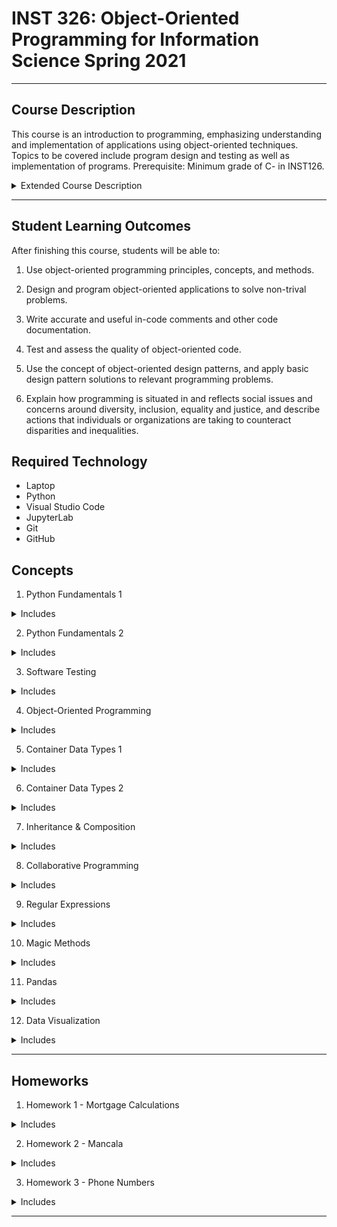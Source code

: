 # INST 326: Object-Oriented Programming for Information Science Spring 2021
<hr/>

## Course Description
This course is an introduction to programming, emphasizing understanding and implementation of applications using object-oriented techniques. Topics to be covered include program design and testing as well as implementation of programs. Prerequisite: Minimum grade of C- in INST126.

<details>
<summary>
Extended Course Description
</summary>
This course introduces object-oriented design and programming (OOP) concepts and methods using the Python programming language. Object-oriented programs are built as collections of “objects”, which are software representations of real-world entities and concepts. Objects combine data (attributes) with functionality (methods), and work through communicating with each other as the code is executed. By encapsulating code complexity within objects, OOP allows use and reuse of existing code in a relatively simple and easy manner. Advanced OOP concepts such as inheritance and composition facilitate development of complex code without sacrificing robustness and possibility of code reuse. We apply computational thinking approaches such as abstraction, decomposition, algorithmic design, generalization, evaluation, and debugging.

This course also provides opportunities to develop an understanding of how programming is situated in and reflects broader social structures, constructs and issues, e.g. race, class or gender. Programming is often viewed as a value-neutral technical skill. However, the social and cultural impacts of information and technology are central concepts in our field, and the growing awareness of issues like algorithmic bias, ethical/unethical uses of algorithms and disparities in opportunties in tech jobs require that any informed professional needs to understand the larger context of programming. This is important to be ethical professionals and to be successful in the workplace. Through readings, discussion and writing, we will critically examine issues of racism, sexism and other forms of power and oppression that are pervasive in programming and related technical activities, and discuss what companies and individuals are doing to improve programming practices and professional work environments.
</details>
<hr/>

## Student Learning Outcomes

After finishing this course, students will be able to:

1. Use object-oriented programming principles, concepts, and 
   methods.

2. Design and program object-oriented applications to solve 
   non-trival problems.

3. Write accurate and useful in-code comments and other code 
   documentation.

4. Test and assess the quality of object-oriented code.

5. Use the concept of object-oriented design patterns, and apply 
   basic design pattern solutions to relevant programming problems.

6. Explain how programming is situated in and reflects social 
   issues and concerns around diversity, inclusion, equality and justice, and describe actions that individuals or organizations are taking to counteract disparities and inequalities.

## Required Technology
- Laptop
- Python
- Visual Studio Code
- JupyterLab
- Git
- GitHub

## Concepts
1. Python Fundamentals 1
<details>
&emsp;&emsp;<summary>Includes</summary>
- Statements, Expressions, Variables, Conditionals, Loops, Functions, Exceptions
</details>

2. Python Fundamentals 2
<details>
&emsp;&emsp;<summary>Includes</summary>
- Strings, Lists, for loops, Files, with statements / context managers
</details>

3. Software Testing
<details>
&emsp;&emsp;<summary>Includes</summary>
- Happy path, Edge cases, assert statements, importing modules, Scripts as modules, Pytest
</details>

4. Object-Oriented Programming
<details>
&emsp;&emsp;<summary>Includes</summary>
- Objects & classes, Methods, __init__() method, docstrings
</details>

5. Container Data Types 1
<details>
&emsp;&emsp;<summary>Includes</summary>
- Characteristics of containers, Tuples, Dictionaries, Sets & Frozensets, Application
</details>

6. Container Data Types 2
<details>
&emsp;&emsp;<summary>Includes</summary>
- Sorting, Custom Key functions, min() and max(), List comprehensions, Filtering in list comprehensions, Generator expressions
</details>

7. Inheritance & Composition
<details>
&emsp;&emsp;<summary>Includes</summary>
- Inheritance, Composition, Overriding methods, super(), Abstract base classes
</details>

8. Collaborative Programming
<details>
&emsp;&emsp;<summary>Includes</summary>
- Git, Github, Waterfall vs. Agile, Scrum methodology, Kanban
</details>

9. Regular Expressions
<details>
&emsp;&emsp;<summary>Includes</summary>
- Regular Expressions, Character classes, Word and string boundaries, Leveraging natural structure in data, Flags, Treating syntax characters literally, Using Regular Expressions in Python, re module (re.search(), re.findall(), re.finditer(), re.sub(), etc.)
</details>

10. Magic Methods
<details>
&emsp;&emsp;<summary>Includes</summary>
- Magic methods, string representations, custom containers, operator behavior, Making instances callable
</details>

11. Pandas
<details>
&emsp;&emsp;<summary>Includes</summary>
- Pandas, series objects, DataFrame objects, Advanced filtering, concat() method, merge() method, how parameter of merge(), Adding a column, groupby() method
</details>

12. Data Visualization
<details>
&emsp;&emsp;<summary>Includes</summary>
- df.plot("DataFrame"), df.bar("DataFrame"), df.hist("DataFrame), etc.
</details>
<hr/>

## Homeworks
1. Homework 1 - Mortgage Calculations<br/>
<details>
&emsp;&emsp;<summary>Includes</summary>
- Concepts 1 (Python Fundamentals 1) ~ 2 (Python Fundamentals 2)
</details>

2. Homework 2 - Mancala<br/>
<details>
&emsp;&emsp;<summary>Includes</summary>
- Concepts 1 (Python Fundamentals 1) ~ 7 (Inheritance & Composition)
</details>

3. Homework 3 - Phone Numbers<br/>
<details>
&emsp;&emsp;<summary>Includes</summary>
- Concepts 1 (Python Fundamentals 1) ~ 10 (Magic Methods)
</details>
<hr/>